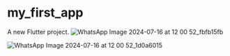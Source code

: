 # my_first_app

A new Flutter project.
![WhatsApp Image 2024-07-16 at 12 00 52_fbfb15fb](https://github.com/user-attachments/assets/5da79531-1058-4546-a605-20dfebcd9bbe)

![WhatsApp Image 2024-07-16 at 12 00 52_1d0a6015](https://github.com/user-attachments/assets/b1fe0f3a-8082-4426-9675-adbcfe1a2288)
